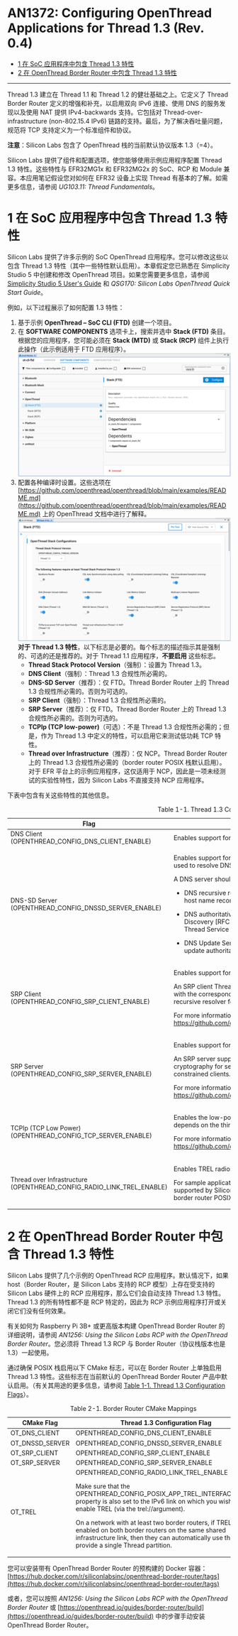 # AN1372: Configuring OpenThread Applications for Thread 1.3 (Rev. 0.4) <!-- omit in toc -->

- [1 在 SoC 应用程序中包含 Thread 1.3 特性](#1-在-soc-应用程序中包含-thread-13-特性)
- [2 在 OpenThread Border Router 中包含 Thread 1.3 特性](#2-在-openthread-border-router-中包含-thread-13-特性)

---

Thread 1.3 建立在 Thread 1.1 和 Thread 1.2 的健壮基础之上。它定义了 Thread Border Router 定义的增强和补充，以启用双向 IPv6 连接、使用 DNS 的服务发现以及使用 NAT 提供 IPv4-backwards 支持。它包括对 Thread-over-infrastructure (non-802.15.4 IPv6) 链路的支持。最后，为了解决吞吐量问题，规范将 TCP 支持定义为一个标准组件和协议。

**注意**：Silicon Labs 包含了 OpenThread 栈的当前默认协议版本 1.3（=4）。

Silicon Labs 提供了组件和配置选项，使您能够使用示例应用程序配置 Thread 1.3 特性。这些特性与 EFR32MG1x 和 EFR32MG2x 的 SoC、RCP 和 Module 兼容。本应用笔记假设您对如何在 EFR32 设备上实现 Thread 有基本的了解。如需更多信息，请参阅 *UG103.11: Thread Fundamentals*。

# 1 在 SoC 应用程序中包含 Thread 1.3 特性

Silicon Labs 提供了许多示例的 SoC OpenThread 应用程序。您可以修改这些以包含 Thread 1.3 特性（其中一些特性默认启用）。本章假定您已熟悉在 Simplicity Studio 5 中创建和修改 OpenThread 项目。如果您需要更多信息，请参阅 [Simplicity Studio 5 User's Guide](https://docs.silabs.com/simplicity-studio-5-users-guide/latest/ss-5-users-guide-overview/) 和 *QSG170: Silicon Labs OpenThread Quick Start Guide*。

例如，以下过程展示了如何配置 1.3 特性：

1. 基于示例 **OpenThread – SoC CLI (FTD)** 创建一个项目。
2. 在 **SOFTWARE COMPONENTS** 选项卡上，搜索并选中 **Stack (FTD)** 条目。根据您的应用程序，您可能必须在 **Stack (MTD)** 或 **Stack (RCP)** 组件上执行此操作（此示例适用于 FTD 应用程序）。<br>![](images/1-1.png)
3. 配置各种编译时设置。这些选项在 [https://github.com/openthread/openthread/blob/main/examples/README.md](https://github.com/openthread/openthread/blob/main/examples/README.md) 上的 OpenThread 文档中进行了解释。<br>![](images/1-2.png)<br>**对于 Thread 1.3 特性**，以下标志是必要的。每个标志的描述指示其是强制的、可选的还是推荐的。对于 Thread 1.1 应用程序，**不要启用** 这些标志。
    * **Thread Stack Protocol Version**（强制）：设置为 Thread 1.3。
    * **DNS Client**（强制）：Thread 1.3 合规性所必需的。
    * **DNS-SD Server**（推荐）：仅 FTD。Thread Border Router 上的 Thread 1.3 合规性所必需的。否则为可选的。
    * **SRP Client**（强制）：Thread 1.3 合规性所必需的。
    * **SRP Server**（推荐）：仅 FTD。Thread Border Router 上的 Thread 1.3 合规性所必需的。否则为可选的。
    * **TCPlp (TCP low-power)**（可选）：不是 Thread 1.3 合规性所必需的；但是，作为 Thread 1.3 中定义的特性，可以启用它来测试低功耗 TCP 特性。
    * **Thread over Infrastructure**（推荐）：仅 NCP。Thread Border Router 上的 Thread 1.3 合规性所必需的（border router POSIX 栈默认启用）。对于 EFR 平台上的示例应用程序，这仅适用于 NCP，因此是一项未经测试的实验性特性，因为 Silicon Labs 不直接支持 NCP 应用程序。

下表中包含有关这些特性的其他信息。

<table style="margin-left: auto; margin-right: auto;" id="Table_1-1">
  <caption style="white-space: nowrap;">Table 1-1. Thread 1.3 Configuration Flags</caption>
  <thead>
    <tr>
      <th>Flag</th>
      <th>Note</th>
    </tr>
  </thead>
  <tbody>
    <tr>
      <td>DNS Client<br>(OPENTHREAD_CONFIG_DNS_CLIENT_ENABLE)</td>
      <td>Enables support for DNS client. Enables sending DNS queries for AAAA (IPv6) records.</td>
    </tr>
    <tr>
      <td>DNS-SD Server<br>(OPENTHREAD_CONFIG_DNSSD_SERVER_ENABLE)</td>
      <td><p>Enables support for DNS-SD server. Service information from a local SRP server is used to resolve DNS-SD queries.</p><p>A DNS server should implement the following features:</p><ul><li><p>DNS recursive resolver to answer queries for all valid DNS record types, including host name records, for example. DNS type "A" and "AAAA" address records.</p></li><li><p>DNS authoritative server that answers authoritatively for DNSBased Service Discovery [RFC 6763] records and any other DNS records registered with the Thread Service Registry by clients using the Service Registration Protocol.</p></li><li><p>DNS Update Server: A server that accepts properly authenticated client requests to update authoritative DNS data.</li></p></ul></td>
    </tr>
    <tr>
      <td>SRP Client<br>(OPENTHREAD_CONFIG_SRP_CLIENT_ENABLE)</td>
      <td><p>Enables support for SRP (Service Registration Protocol) client.</p><p>An SRP client Thread Device registers services with the SRP server, communicates with the corresponding DNS-SD authoritative server for queries, and uses the DNS recursive resolver for DNS resolution as defined by the respective IETF specifications.</p><p>For more information, see: <a href="https://github.com/openthread/openthread/blob/main/src/cli/README_SRP_CLIENT.md">https://github.com/openthread/openthread/blob/main/src/cli/README_SRP_CLIENT.md</a></p></td>
    </tr>
    <tr>
      <td>SRP Server<br>(OPENTHREAD_CONFIG_SRP_SERVER_ENABLE)</td>
      <td><p>Enables support for SRP (Service Registration Protocol) server.</p><p>An SRP server supports the DNS Update Server functions, plus additional public key cryptography for security and some other minor enhancements to better support constrained clients.</p><p>For more information, see: <a href="https://github.com/openthread/openthread/blob/main/src/cli/README_SRP.md">https://github.com/openthread/openthread/blob/main/src/cli/README_SRP.md</a></p></td>
    </tr>
    <tr>
      <td>TCPlp (TCP Low Power)<br>(OPENTHREAD_CONFIG_TCP_SERVER_ENABLE)</td>
      <td><p>Enables the low-power TCP feature, as defined in the Thread 1.3 specification. This depends on the third-party tcplp library included in the openthread stack.</p><p>For more information, see: <a href="https://github.com/openthread/openthread/blob/main/src/cli/README_TCP.md">https://github.com/openthread/openthread/blob/main/src/cli/README_TCP.md</a></p></td>
    </tr>
    <tr>
      <td>Thread over Infrastructure<br>(OPENTHREAD_CONFIG_RADIO_LINK_TREL_ENABLE)</td>
      <td><p>Enables TREL radio link for Thread over Infrastructure feature.</p><p>For sample applications, this is applicable to NCPs only, which are currently not supported by Silicon Labs. See the next section for information on how this applies to border router POSIX platforms.</p></td>
    </tr>
  </tbody>
</table>

# 2 在 OpenThread Border Router 中包含 Thread 1.3 特性

Silicon Labs 提供了几个示例的 OpenThread RCP 应用程序。默认情况下，如果 host（Border Router，是 Silicon Labs 支持的 RCP 模型）上存在受支持的 Silicon Labs 硬件上的 RCP 应用程序，那么它们会自动支持 Thread 1.3 特性。Thread 1.3 的所有特性都不是 RCP 特定的，因此为 RCP 示例应用程序打开或关闭它们没有任何效果。

有关如何为 Raspberry Pi 3B+ 或更高版本构建 OpenThread Border Router 的详细说明，请参阅 *AN1256: Using the Silicon Labs RCP with the OpenThread Border Router*。您必须将 Thread 1.3 RCP 与 Border Router（协议栈版本也是 1.3）一起使用。

通过确保 POSIX 栈启用以下 CMake 标志，可以在 Border Router 上单独启用 Thread 1.3 特性。这些标志在当前默认的 OpenThread Border Router 产品中默认启用。（有关其用途的更多信息，请参阅 [Table 1-1. Thread 1.3 Configuration Flags](#Table_1-1)）。

<table style="margin-left: auto; margin-right: auto;">
<caption style="white-space: nowrap;">Table 2-1. Border Router CMake Mappings</caption>
<thead>
  <tr>
    <th>CMake Flag</th>
    <th>Thread 1.3 Configuration Flag</th>
  </tr>
</thead>
<tbody>
  <tr>
    <td>OT_DNS_CLIENT</td>
    <td>OPENTHREAD_CONFIG_DNS_CLIENT_ENABLE</td>
  </tr>
  <tr>
    <td>OT_DNSSD_SERVER</td>
    <td>OPENTHREAD_CONFIG_DNSSD_SERVER_ENABLE</td>
  </tr>
  <tr>
    <td>OT_SRP_CLIENT</td>
    <td>OPENTHREAD_CONFIG_SRP_CLIENT_ENABLE</td>
  </tr>
  <tr>
    <td>OT_SRP_SERVER</td>
    <td>OPENTHREAD_CONFIG_SRP_SERVER_ENABLE</td>
  </tr>
  <tr>
    <td>OT_TREL</td>
    <td>OPENTHREAD_CONFIG_RADIO_LINK_TREL_ENABLE<p>Make sure that the OPENTHREAD_CONFIG_POSIX_APP_TREL_INTERFACE_NAME property is also set to the IPv6 link on which you wish to enable TREL (via the trel://argument).</p><p>On a network with at least two border routers, if TREL is enabled on both border routers on the same shared infrastructure link, then they can automatically use that link to provide a single Thread partition.</p></td>
  </tr>
</tbody>
</table>

您可以安装带有 OpenThread Border Router 的预构建的 Docker 容器：[https://hub.docker.com/r/siliconlabsinc/openthread-border-router/tags](https://hub.docker.com/r/siliconlabsinc/openthread-border-router/tags)

或者，您可以按照 *AN1256: Using the Silicon Labs RCP with the OpenThread Border Router* 或 [https://openthread.io/guides/border-router/build](https://openthread.io/guides/border-router/build) 中的步骤手动安装 OpenThread Border Router。
